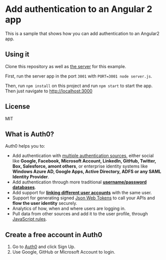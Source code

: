 # Add authentication to an Angular 2 app

This is a sample that shows how you can add authentication to an Angular2 app. 

## Using it

Clone this repository as well as [the server](https://github.com/auth0/nodejs-jwt-authentication-sample) for this example.

First, run the server app in the port `3001` with `PORT=3001 node server.js`.

Then, run `npm install` on this project and run `npm start` to start the app. Then just navigate to [http://localhost:3000](http://localhost:3000)




## License

MIT

## What is Auth0?

Auth0 helps you to:

* Add authentication with [multiple authentication sources](https://docs.auth0.com/identityproviders), either social like **Google, Facebook, Microsoft Account, LinkedIn, GitHub, Twitter, Box, Salesforce, amont others**, or enterprise identity systems like **Windows Azure AD, Google Apps, Active Directory, ADFS or any SAML Identity Provider**.
* Add authentication through more traditional **[username/password databases](https://docs.auth0.com/mysql-connection-tutorial)**.
* Add support for **[linking different user accounts](https://docs.auth0.com/link-accounts)** with the same user.
* Support for generating signed [Json Web Tokens](https://docs.auth0.com/jwt) to call your APIs and **flow the user identity** securely.
* Analytics of how, when and where users are logging in.
* Pull data from other sources and add it to the user profile, through [JavaScript rules](https://docs.auth0.com/rules).

## Create a free account in Auth0

1. Go to [Auth0](https://auth0.com) and click Sign Up.
2. Use Google, GitHub or Microsoft Account to login.
